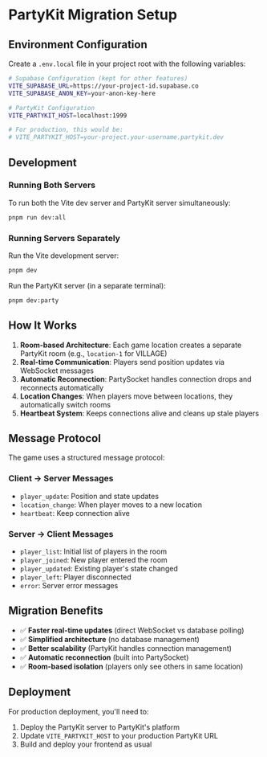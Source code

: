 # PartyKit Migration Setup

## Environment Configuration

Create a `.env.local` file in your project root with the following variables:

```bash
# Supabase Configuration (kept for other features)
VITE_SUPABASE_URL=https://your-project-id.supabase.co
VITE_SUPABASE_ANON_KEY=your-anon-key-here

# PartyKit Configuration
VITE_PARTYKIT_HOST=localhost:1999

# For production, this would be:
# VITE_PARTYKIT_HOST=your-project.your-username.partykit.dev
```

## Development

### Running Both Servers

To run both the Vite dev server and PartyKit server simultaneously:

```bash
pnpm run dev:all
```

### Running Servers Separately

Run the Vite development server:
```bash
pnpm dev
```

Run the PartyKit server (in a separate terminal):
```bash
pnpm dev:party
```

## How It Works

1. **Room-based Architecture**: Each game location creates a separate PartyKit room (e.g., `location-1` for VILLAGE)
2. **Real-time Communication**: Players send position updates via WebSocket messages
3. **Automatic Reconnection**: PartySocket handles connection drops and reconnects automatically
4. **Location Changes**: When players move between locations, they automatically switch rooms
5. **Heartbeat System**: Keeps connections alive and cleans up stale players

## Message Protocol

The game uses a structured message protocol:

### Client → Server Messages
- `player_update`: Position and state updates
- `location_change`: When player moves to a new location
- `heartbeat`: Keep connection alive

### Server → Client Messages
- `player_list`: Initial list of players in the room
- `player_joined`: New player entered the room
- `player_updated`: Existing player's state changed
- `player_left`: Player disconnected
- `error`: Server error messages

## Migration Benefits

- ✅ **Faster real-time updates** (direct WebSocket vs database polling)
- ✅ **Simplified architecture** (no database management)
- ✅ **Better scalability** (PartyKit handles connection management)
- ✅ **Automatic reconnection** (built into PartySocket)
- ✅ **Room-based isolation** (players only see others in same location)

## Deployment

For production deployment, you'll need to:

1. Deploy the PartyKit server to PartyKit's platform
2. Update `VITE_PARTYKIT_HOST` to your production PartyKit URL
3. Build and deploy your frontend as usual
